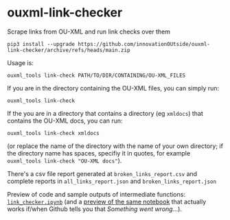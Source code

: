 # ouxml-link-checker
Scrape links from OU-XML and run link checks over them 

`pip3 install --upgrade https://github.com/innovationOUtside/ouxml-link-checker/archive/refs/heads/main.zip`



Usage is:

`ouxml_tools link-check PATH/TO/DIR/CONTAINING/OU-XML_FILES`

If you are in the directory containing the OU-XML files, you can simply run:

`ouxml_tools link-check`

If the you are in a directory that contains a directory (eg `xmldocs`) that contains the OU-XML docs, you can run:

`ouxml_tools link-check xmldocs`

(or replace the name of the directory with the name of your own directory; if the directory name has spaces, specifiy it in quotes, for example `ouxml_tools link-check "OU-XML docs"`).

There's a csv file report generated at `broken_links_report.csv` and complete reports in `all_links_report.json` and `broken_links_report.json`

Preview of code and sample outputs of intermediate functions: [`link_checker.ipynb`](https://github.com/innovationOUtside/ouxml-link-checker/blob/main/link_checker.ipynb) (and a [preview of the same notebook](https://nbviewer.jupyter.org/github/innovationOUtside/ouxml-link-checker/blob/main/link_checker.ipynb) that actually works if/when Github tells you that *Something went wrong*...).

 
